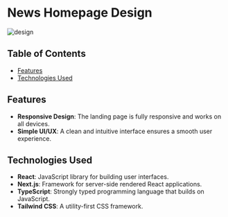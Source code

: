 # News Homepage Design

![design](https://github.com/user-attachments/assets/74caad19-8ba5-4f5a-af4a-820ddd5f65f1)

## Table of Contents

- [Features](#features)
- [Technologies Used](#technologies-used)

## Features

- **Responsive Design**: The landing page is fully responsive and works on all devices.
- **Simple UI/UX**: A clean and intuitive interface ensures a smooth user experience.

## Technologies Used

- **React**: JavaScript library for building user interfaces.
- **Next.js**: Framework for server-side rendered React applications.
- **TypeScript**: Strongly typed programming language that builds on JavaScript.
- **Tailwind CSS**: A utility-first CSS framework.
